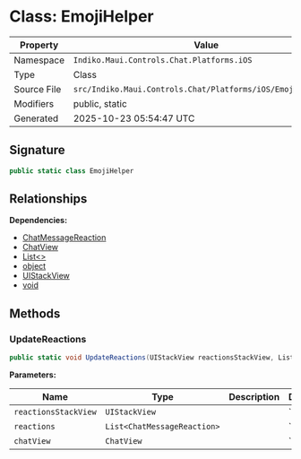 # Class: EmojiHelper

| Property | Value |
|----------|-------|
| Namespace | `Indiko.Maui.Controls.Chat.Platforms.iOS` |
| Type | Class |
| Source File | `src/Indiko.Maui.Controls.Chat/Platforms/iOS/EmojiHelper.cs` |
| Modifiers | public, static |
| Generated | 2025-10-23 05:54:47 UTC |

## Signature

```csharp
public static class EmojiHelper
```

## Relationships

**Dependencies:**
- [ChatMessageReaction](ChatMessageReaction.md)
- [ChatView](ChatView.md)
- [List<>](List__.md)
- [object](object.md)
- [UIStackView](UIStackView.md)
- [void](void.md)

## Methods

### UpdateReactions

```csharp
public static void UpdateReactions(UIStackView reactionsStackView, List<ChatMessageReaction> reactions, ChatView chatView)
```

**Parameters:**

| Name | Type | Description | Default |
|------|------|-------------|---------|
| `reactionsStackView` | `UIStackView` |  | `` |
| `reactions` | `List<ChatMessageReaction>` |  | `` |
| `chatView` | `ChatView` |  | `` |

